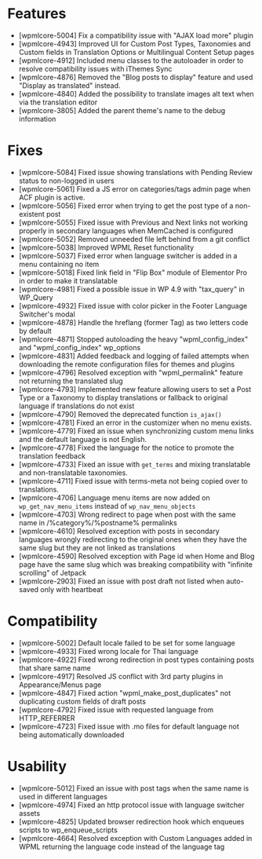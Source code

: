 # Features
* [wpmlcore-5004] Fix a compatibility issue with "AJAX load more" plugin
* [wpmlcore-4943] Improved UI for Custom Post Types, Taxonomies and Custom fields in Translation Options or Multilingual Content Setup pages
* [wpmlcore-4912] Included menu classes to the autoloader in order to resolve compatibility issues with iThemes Sync
* [wpmlcore-4876] Removed the "Blog posts to display" feature and used "Display as translated" instead.
* [wpmlcore-4840] Added the possibility to translate images alt text when via the translation editor
* [wpmlcore-3805] Added the parent theme's name to the debug information

# Fixes
* [wpmlcore-5084] Fixed issue showing translations with Pending Review status to non-logged in users
* [wpmlcore-5061] Fixed a JS error on categories/tags admin page when ACF plugin is active.
* [wpmlcore-5056] Fixed error when trying to get the post type of a non-existent post
* [wpmlcore-5055] Fixed issue with Previous and Next links not working properly in secondary languages when MemCached is configured
* [wpmlcore-5052] Removed unneeded file left behind from a git conflict
* [wpmlcore-5038] Improved WPML Reset functionality
* [wpmlcore-5037] Fixed error when language switcher is added in a menu containing no item
* [wpmlcore-5018] Fixed link field in "Flip Box" module of Elementor Pro in order to make it translatable
* [wpmlcore-4981] Fixed a possible issue in WP 4.9 with "tax_query" in WP_Query
* [wpmlcore-4932] Fixed issue with color picker in the Footer Language Switcher's modal
* [wpmlcore-4878] Handle the hreflang (former Tag) as two letters code by default
* [wpmlcore-4871] Stopped autoloading the heavy "wpml_config_index" and "wpml_config_index" wp_options
* [wpmlcore-4831] Added feedback and logging of failed attempts when downloading the remote configuration files for themes and plugins
* [wpmlcore-4796] Resolved exception with "wpml_permalink" feature not returning the translated slug
* [wpmlcore-4793] Implemented new feature allowing users to set a Post Type or a Taxonomy to display translations or fallback to original language if translations do not exist
* [wpmlcore-4790] Removed the deprecated function `is_ajax()`
* [wpmlcore-4781] Fixed an error in the customizer when no menu exists.
* [wpmlcore-4779] Fixed an issue when synchronizing custom menu links and the default language is not English.
* [wpmlcore-4778] Fixed the language for the notice to promote the translation feedback
* [wpmlcore-4733] Fixed an issue with `get_terms` and mixing translatable and non-translatable taxonomies.
* [wpmlcore-4711] Fixed issue with terms-meta not being copied over to translations.
* [wpmlcore-4706] Language menu items are now added on `wp_get_nav_menu_items` instead of `wp_nav_menu_objects`
* [wpmlcore-4703] Wrong redirect to page when post with the same name in /%category%/%postname% permalinks
* [wpmlcore-4610] Resolved exception with posts in secondary languages wrongly redirecting to the original ones when they have the same slug but they are not linked as translations
* [wpmlcore-4590] Resolved exception with Page id when Home and Blog page have the same slug which was breaking compatibility with "infinite scrolling" of Jetpack
* [wpmlcore-2903] Fixed an issue with post draft not listed when auto-saved only with heartbeat

# Compatibility
* [wpmlcore-5002] Default locale failed to be set for some language
* [wpmlcore-4933] Fixed wrong locale for Thai language
* [wpmlcore-4922] Fixed wrong redirection in post types containing posts that share same name
* [wpmlcore-4917] Resolved JS conflict with 3rd party plugins in Appearance/Menus page
* [wpmlcore-4847] Fixed action "wpml_make_post_duplicates" not duplicating custom fields of draft posts
* [wpmlcore-4792] Fixed issue with requested language from HTTP_REFERRER
* [wpmlcore-4723] Fixed issue with .mo files for default language not being automatically downloaded

# Usability
* [wpmlcore-5012] Fixed an issue with post tags when the same name is used in different languages
* [wpmlcore-4974] Fixed an http protocol issue with language switcher assets
* [wpmlcore-4825] Updated browser redirection hook which enqueues scripts to wp_enqueue_scripts
* [wpmlcore-4664] Resolved exception with Custom Languages added in WPML returning the language code instead of the language tag